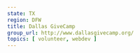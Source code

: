 ```yaml
---
state: TX
region: DFW
title: Dallas GiveCamp
group_url: http://www.dallasgivecamp.org/
topics: [ volunteer, webdev ]
---
```

